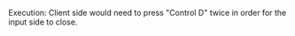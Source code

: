 Execution:
Client side would need to press "Control D" twice in order for the input side to close. 
